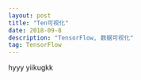 ```yaml
---
layout: post
title: "Ten可视化"
date: 2018-09-8
description: "TensorFlow, 数据可视化"
tag: TensorFlow
---
```

hyyy yiikugkk